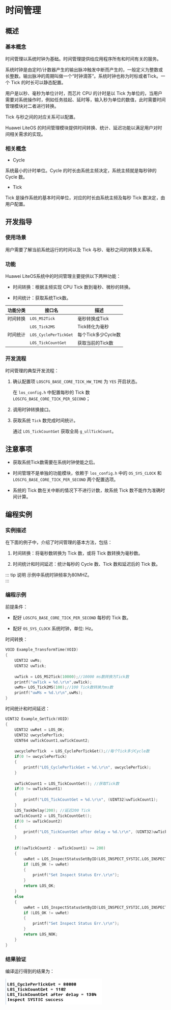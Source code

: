 # 时间管理

## 概述

### 基本概念

时间管理以系统时钟为基础。时间管理提供给应用程序所有和时间有关的服务。  

系统时钟是由定时/计数器产生的输出脉冲触发中断而产生的，一般定义为整数或长整数。输出脉冲的周期叫做一个“时钟滴答”。系统时钟也称为时标或者Tick。一个 Tick 的时长可以静态配置。  

用户是以秒、毫秒为单位计时，而芯片 CPU 的计时是以 Tick 为单位的，当用户需要对系统操作时，例如任务挂起、延时等，输入秒为单位的数值，此时需要时间管理模块对二者进行转换。  

Tick 与秒之间的对应关系可以配置。  

Huawei LiteOS 的时间管理模块提供时间转换、统计、延迟功能以满足用户对时间相关需求的实现。  

### 相关概念

- Cycle  

系统最小的计时单位。Cycle 的时长由系统主频决定，系统主频就是每秒钟的 Cycle 数。  

- Tick  

Tick 是操作系统的基本时间单位，对应的时长由系统主频及每秒 Tick 数决定，由用户配置。  

## 开发指导

### 使用场景

用户需要了解当前系统运行的时间以及 Tick 与秒、毫秒之间的转换关系等。  

### 功能

Huawei LiteOS系统中的时间管理主要提供以下两种功能：  

- 时间转换：根据主频实现 CPU Tick 数到毫秒、微秒的转换。  

- 时间统计：获取系统Tick数。  

| 功能分类  | 接口名                | 描述                |
|----------|-----------------------|---------------------|
| 时间转换  | `LOS_MS2Tick`         | 毫秒转换成Tick      |
|          | `LOS_Tick2MS`         | Tick转化为毫秒      |
| 时间统计  | `LOS_CyclePerTickGet` | 每个Tick多少Cycle数 |
|          | `LOS_TickCountGet`    | 获取当前的Tick数    |

### 开发流程

时间管理的典型开发流程：

1.  确认配置项 `LOSCFG_BASE_CORE_TICK_HW_TIME` 为 `YES` 开启状态。

	在 `los_config.h` 中配置每秒的 Tick 数 `LOSCFG_BASE_CORE_TICK_PER_SECOND`；

2.  调用时钟转换接口。

3.  获取系统 `Tick` 数完成时间统计。

	通过 `LOS_TickCountGet` 获取全局 `g_ullTickCount`。

## 注意事项

- 获取系统Tick数需要在系统时钟使能之后。

- 时间管理不是单独的功能模块，依赖于 `los_config.h` 中的 `OS_SYS_CLOCK` 和 `LOSCFG_BASE_CORE_TICK_PER_SECOND` 两个配置选项。

- 系统的 Tick 数在关中断的情况下不进行计数，故系统 Tick 数不能作为准确时间计算。

## 编程实例

### 实例描述

在下面的例子中，介绍了时间管理的基本方法，包括：  

1.  时间转换：将毫秒数转换为 Tick 数，或将 Tick 数转换为毫秒数。  

2.  时间统计和时间延迟：统计每秒的 Cycle 数、Tick 数和延迟后的 Tick 数。  

::: tip 说明
示例中系统时钟频率为80MHZ。  
:::  

### 编程示例

前提条件：

- 配好 `LOSCFG_BASE_CORE_TICK_PER_SECOND` 每秒的 Tick 数。

- 配好 `OS_SYS_CLOCK` 系统时钟，单位: Hz。

时间转换：  
```c
VOID Example_TransformTime(VOID)
{  
    UINT32 uwMs;
    UINT32 uwTick;

    uwTick = LOS_MS2Tick(10000);//10000 ms数转换为Tick数
    printf("uwTick = %d.\r\n",uwTick);
    uwMs= LOS_Tick2MS(100);//100 Tick数转换为ms数
    printf("uwMs = %d.\r\n",uwMs);
}   
```  

时间统计和时间延迟：  
```c
UINT32 Example_GetTick(VOID)
{
    UINT32 uwRet = LOS_OK;
    UINT32 uwcyclePerTick;
    UINT64 uwTickCount1,uwTickCount2;

    uwcyclePerTick  = LOS_CyclePerTickGet();//每个Tick多少Cycle数
    if(0 != uwcyclePerTick)
    {
        printf("LOS_CyclePerTickGet = %d.\r\n", uwcyclePerTick);
    }

    uwTickCount1 = LOS_TickCountGet(); //获取Tick数
    if(0 != uwTickCount1)
    {
        printf("LOS_TickCountGet = %d.\r\n", (UINT32)uwTickCount1);
    }
    LOS_TaskDelay(200); //延迟200 Tick
    uwTickCount2 = LOS_TickCountGet();
    if(0 != uwTickCount2)
    {
        printf("LOS_TickCountGet after delay = %d.\r\n", (UINT32)uwTickCount2);
    }
        
    if((uwTickCount2 - uwTickCount1) >= 200)
    {
        uwRet = LOS_InspectStatusSetByID(LOS_INSPECT_SYSTIC,LOS_INSPECT_STU_SUCCESS);
        if (LOS_OK != uwRet)  
        {
            printf("Set Inspect Status Err.\r\n");
        }
        return LOS_OK;   
    }
    else
    {
        uwRet = LOS_InspectStatusSetByID(LOS_INSPECT_SYSTIC,LOS_INSPECT_STU_ERROR);
        if (LOS_OK != uwRet)  
        {
            printf("Set Inspect Status Err.\r\n");
        }
        return LOS_NOK; 
    }
}  
```

### 结果验证    

编译运行得到的结果为：  

![](./pic/timemgr-output.png)  
